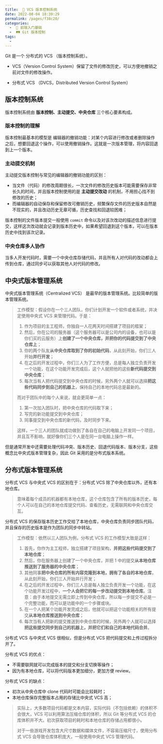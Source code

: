 ```yaml
---
title:  🚗 VCS 版本控制系统
date: 2022-08-04 18:39:29
permalink: /pages/f38c20/
categories:
  -  🚶 前端入门基础
  -  🛤 Git 版本控制
tags:
  - 
---
```

Git 是一个 分布式的 VCS （版本控制系统）。

+ VCS（Version Control System）保留了文件的修改历史，可以方便地撤销之前对文件的修改操作。

+ 分布式 VCS （DVCS，Distributed Version Control System）



## 版本控制系统

版本控制系统由 **版本控制、主动提交、中央仓库** 三个核心要素构成。



### 版本控制的理解

版本控制最基本的模型是 编辑器的撤销功能：对某个内容进行修改或者删除操作之后，想要回退这个操作，可以使用撤销操作。这就是一次版本管理，将内容回退到上一个版本。



### 主动提交机制

主动提交版本控制与常见的编辑器的撤销功能的区别：

+ 当文件（代码）的修改周期很长，一次文件的修改历史版本可能需要保存非常长久的时间，并且版本控制使用的是 **主动提交改动** 的机制，不用担心找不到修改的历史；
+ 而编辑器的自动保存和保留修改可撤销历史，频繁保存文件的历史版本自然是不现实的，并且改动历史无章可循，历史查找和回退较困难；

版本控制的文件版本提交一般使用 `commit` 命令以及对该次改动的描述信息进行提交，这样这次改动就会记录到版本历史中，如果希望回退到这个版本，可以在版本历史中找到该次记录。



### 中央仓库多人协作

当多人开发代码时，需要一个中央仓库存储代码，并且所有人对代码的改动都会上传到仓库，通过同步可以获取其他人对代码的修改。





## 中央式版本管理系统

中央式版本管理系统（Centralized VCS） 是最早的版本管理系统。比较简单的版本管理系统。

> 工作模型：假设你在一个三人团队，你们计划开发一个软件或者系统，并决定使用中央式 VCS 来管理代码。于是：
>
> 1.  作为项目的主工程师，你独自一人花两天时间搭建了项目的框架；
> 2. 然后，你在公司的服务器（这个服务器可以是公司内的设备，也可以是你们买的云服务）上**创建了一个中央仓库，并把你的代码提交到了中央仓库上**；
> 3. 你的两个队友**从中央仓库取到了你的初始代码**，从此刻开始，你们三人开始**并行开发**；
> 4. 在之后的开发过程中，你们三人为了工作方便，总是每人独立负责开发一个功能，在这个功能开发完成后，这个人就把他的这些**新代码提交到中央仓库**；
> 5. 每次当有人把代码提交到中央仓库的时候，另外两个人就可以选择**把这些代码同步到自己的机器上**，保持自己的本地代码总是最新的。
>
> 而对于团队中的每个人来说，就会更简单一点：
>
> 1. 第一次加入团队时，把中央仓库的代码取下来；
> 2. 写完的新功能提交到中央仓库；
> 3. 同事提交到中央仓库的新代码，及时同步下来。
>
> 这样，一个三人的团队就成功做到了各自在自己的电脑上开发同一个项目，并且互不影响，就好像你们三个人是在同一台电脑上操作一样。

但是通常开发中还需要处理代码冲突、版本历史、回退代码版本、版本分支，这些概念比中央式版本管理复杂，因此 Git 采用的是分布式版本系统。



## 分布式版本管理系统

分布式 VCS 与中央式 VCS 的区别在于：分布式 VCS 除了中央仓库以外，还有本地仓库。

> 意味着每个成员的机器都有本地仓库，这个仓库包含了所有的版本历史，每个人可以在自己的本地仓库提交代码、查看历史，无需联网和中央仓库交互。

分布式 VCS 的保存版本历史工作交给了本地仓库，中央仓库负责同步团队代码，并且保存的历史版本是作为团队的同步中转站。

> 工作模型：依然以三人团队为例，分布式 VCS 的工作模型大致是这样：
>
> 1. 首先，你作为主工程师，独立搭建了项目架构，**并把这些代码提交到了本地仓库**；
> 2. 然后，你在服务器上创建了一个中央仓库，并把 1 中的提交**从本地仓库推送到了服务器的中央仓库**；
> 3. 其他同事**把中央仓库的所有内容克隆到本地，拥有了各自的本地仓库**，从此刻开始，你们三人开始并行开发；
> 4. 在之后的开发过程中，你们三人总是每人独立负责开发一个功能，在这个功能开发过程中，**一个人会把它的每一步改动提交到本地仓库**。注意：由于本地提交无需立即上传到中央仓库，所以每一步提交不必是一个完整功能，而可以是功能中的一个步骤或块。
> 5. 在一个人把某个功能开发完成之后，他就可以把这个功能相关的所有提交**从本地仓库推送到中央仓库**；
> 6. 每次当有人把新的提交推送到中央仓库的时候，另外两个人就可以选择**把这些提交同步到自己的机器上，并把它们和自己的本地代码合并**。

分布式 VCS 与中央式 VCS 很相似，但是分布式 VCS 把代码提交和上传过程拆分开了。



分布式 VCS 的优点：

+ 不需要联网就可以完成版本的提交和分支切换等操作；
+ 因为有本地仓库，可以将代码版本更加细分，更加方便 review。

分布式 VCS 的缺点：

+ 初次从中央仓库中 clone 代码时可能会比较耗时；
+ 本地仓库保存完整版本占用的存储比中央式 VCS 高；

> 实际上，大多数项目代码都是文本内容，实际代码（不包括依赖）的体积不会很大，VCS 可以利用算法压缩仓库的体积，所以 Git 等分布式 VCS 的仓库体积并不大。初次获取项目的耗时和本地仓库的存储占用都很小。
>
> 对于一些游戏开发包含大尺寸数据和媒体文件，不容易压缩尺寸，使用分布式 VCS 会导致仓库体积庞大，一般使用中央式 VCS 管理代码。

